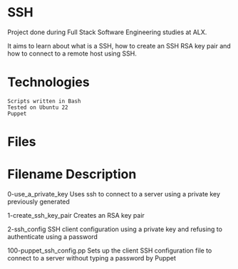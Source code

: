 SSH
===

Project done during Full Stack Software Engineering studies at ALX.

It aims to learn about what is a SSH, how to create an SSH RSA key pair and how to connect to a remote host using SSH.

Technologies
=============

    Scripts written in Bash
    Tested on Ubuntu 22
    Puppet
    
Files
=====

Filename 	Description
========================

0-use_a_private_key 	Uses ssh to connect to a server using a private key previously generated

1-create_ssh_key_pair 	Creates an RSA key pair

2-ssh_config 	SSH client configuration using a private key and refusing to authenticate using a password

100-puppet_ssh_config.pp    Sets up the client SSH configuration file to connect to a server without typing a password by Puppet
